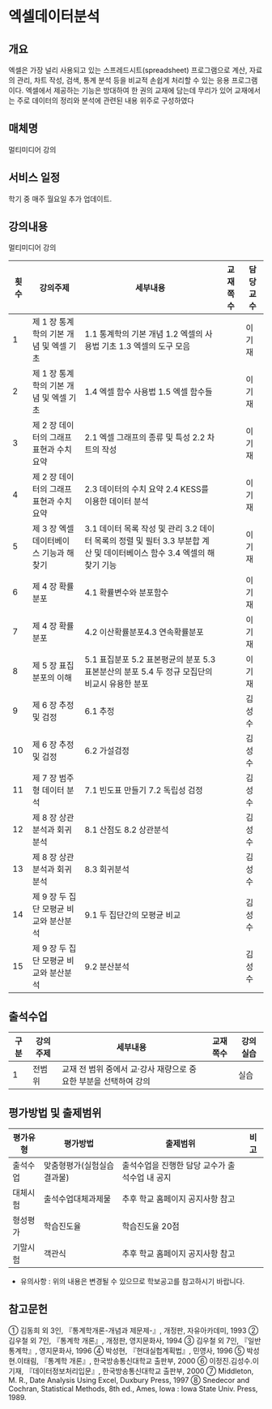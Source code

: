 # 엑셀데이터분석

## 개요
 엑셀은 가장 널리 사용되고 있는 스프레드시트(spreadsheet) 프로그램으로 계산, 자료의 관리, 차트 작성, 검색, 통계 분석 등을 비교적 손쉽게 처리할 수 있는 응용 프로그램이다. 엑셀에서 제공하는 기능은 방대하여 한 권의 교재에 담는데 무리가 있어 교재에서는 주로 데이터의 정리와 분석에 관련된 내용 위주로 구성하였다

## 매체명
 멀티미디어 강의

## 서비스 일정
 학기 중 매주 월요일 추가 업데이트.

## 강의내용
멀티미디어 강의

| 횟수 | 강의주제                                   | 세부내용                                                                                                                 | 교재쪽수 | 담당교수 |
| ---- | ------------------------------------------ | ------------------------------------------------------------------------------------------------------------------------ | -------- | -------- |
| 1    | 제 1 장   통계학의 기본 개념 및 엑셀 기초  | 1.1 통계학의 기본 개념 1.2 엑셀의 사용법 기초 1.3 엑셀의 도구 모음                                                       |          | 이기재   |
| 2    | 제 1 장   통계학의 기본 개념 및 엑셀 기초  | 1.4 엑셀 함수 사용법 1.5 엑셀 함수들                                                                                     |          | 이기재   |
| 3    | 제 2 장   데이터의 그래프 표현과 수치 요약 | 2.1 엑셀 그래프의 종류 및 특성 2.2 차트의 작성                                                                           |          | 이기재   |
| 4    | 제 2 장   데이터의 그래프 표현과 수치 요약 | 2.3 데이터의 수치 요약 2.4 KESS를 이용한 데이터 분석                                                                     |          | 이기재   |
| 5    | 제 3 장   엑셀 데이터베이스 기능과 해 찾기 | 3.1 데이터 목록 작성 및 관리 3.2 데이터 목록의 정렬 및 필터 3.3 부분합 계산 및 데이터베이스 함수 3.4 엑셀의 해 찾기 기능 |          | 이기재   |
| 6    | 제 4 장   확률분포                         | 4.1 확률변수와 분포함수                                                                                                  |          | 이기재   |
| 7    | 제 4 장   확률분포                         | 4.2 이산확률분포4.3 연속확률분포                                                                                         |          | 이기재   |
| 8    | 제 5 장   표집분포의 이해                  | 5.1 표집분포 5.2 표본평균의 분포 5.3 표본분산의 분포 5.4 두 정규 모집단의 비교시 유용한 분포                             |          | 이기재   |
| 9    | 제 6 장   추정 및 검정                     | 6.1 추정                                                                                                                 |          | 김성수   |
| 10   | 제 6 장   추정 및 검정                     | 6.2 가설검정                                                                                                             |          | 김성수   |
| 11   | 제 7 장   범주형 데이터 분석               | 7.1 빈도표 만들기 7.2 독립성 검정                                                                                        |          | 김성수   |
| 12   | 제 8 장   상관분석과 회귀분석              | 8.1 산점도 8.2 상관분석                                                                                                  |          | 김성수   |
| 13   | 제 8 장   상관분석과 회귀분석              | 8.3 회귀분석                                                                                                             |          | 김성수   |
| 14   | 제 9 장   두 집단 모평균 비교와 분산분석   | 9.1 두 집단간의 모평균 비교                                                                                              |          | 김성수   |
| 15   | 제 9 장   두 집단 모평균 비교와 분산분석   | 9.2 분산분석                                                                                                             |          | 김성수   |

## 출석수업
| 구분 | 강의주제 | 세부내용                                                         | 교재쪽수 | 강의실습 |
| ---- | -------- | ---------------------------------------------------------------- | -------- | -------- |
| 1    | 전범위   | 교재 전 범위 중에서 교·강사 재량으로 중요한 부분을 선택하여 강의 |          | 실습     |

## 평가방법 및 출제범위
| 평가유형 | 평가방법                   | 출제범위                                       | 비고 |
| -------- | -------------------------- | ---------------------------------------------- | ---- |
| 출석수업 | 맞춤형평가(실험실습결과물) | 출석수업을 진행한 담당 교수가 출석수업 내 공지 |      |
| 대체시험 | 출석수업대체과제물         | 추후 학교 홈페이지 공지사항 참고               |      |
| 형성평가 | 학습진도율                 | 학습진도율 20점                                |      |
| 기말시험 | 객관식                     | 추후 학교 홈페이지 공지사항 참고               |      |

- 유의사항 : 위의 내용은 변경될 수 있으므로 학보공고를 참고하시기 바랍니다.


## 참고문헌
① 김동희 외 3인, 『통계학개론-개념과 제문제-』, 개정판, 자유아카데미, 1993
② 김우철 외 7인, 『통계학 개론』, 개정판, 영지문화사, 1994
③ 김우철 외 7인, 『일반통계학』, 영지문화사, 1996
④ 박성현, 『현대실헙계획법』, 민영사, 1996
⑤ 박성현․이태림, 『통계학 개론』, 한국방송통신대학교 출판부, 2000
⑥ 이정진․김성수․이기재, 『데이터정보처리입문』, 한국방송통신대학교 출판부, 2000
⑦ Middleton, M. R., Date Analysis Using Excel, Duxbury Press, 1997
⑧ Snedecor and Cochran, Statistical Methods, 8th ed., Ames, Iowa : Iowa State Univ. Press, 1989.
